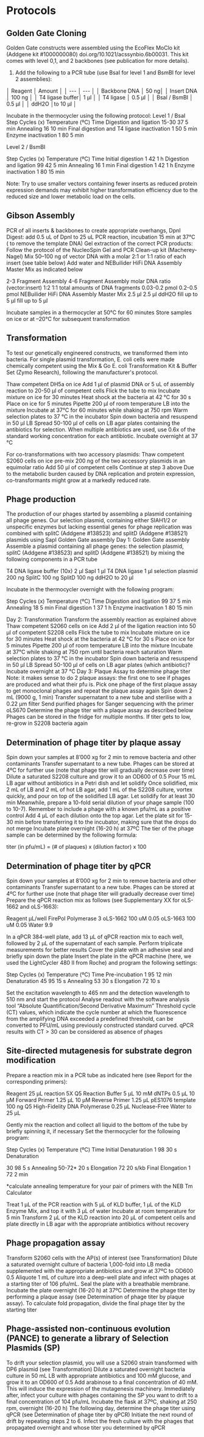 # Protocols
## Golden Gate Cloning
Golden Gate constructs were assembled using the EcoFlex MoClo kit (Addgene kit #1000000080) doi.org/10.1021/acssynbio.6b00031. This kit comes with level 0,1, and 2 backbones (see publication for more details).

1. Add the following to a PCR tube (use BsaI for level 1 and BsmBI for level 2 assemblies):
 
│ Reagent │ Amount │
│ --- │ --- │
│ Backbone DNA │ 50 ng│ 
│ Insert DNA │ 100 ng │
│ T4 ligase buffer│ 1 μl │
│ T4 ligase │ 0.5 μl │
│ BsaI / BsmBI │ 0.5 μl │
│ ddH2O │to 10 μl │


Incubate in the thermocycler using the following protocol:
Level 1 / BsaI
Step
Cycles (x)
Temperature (ºC)
Time
Digestion and ligation
15-30
37
5 min
Annealing
16
10 min
Final digestion and T4 ligase inactivation
1
50
5 min
Enzyme inactivation
1 
80
5 min



Level 2 / BsmBI

Step
Cycles (x)
Temperature (ºC)
Time
Initial digestion
1
42
1 h
Digestion and ligation
99
42
5 min
Annealing
16
1 min
Final digestion
1
42
1 h
Enzyme inactivation
1 
80
15 min


Note: Try to use smaller vectors containing fewer inserts as reduced protein expression demands may exhibit higher transformation efficiency due to the reduced size and lower metabolic load on the cells.

## Gibson Assembly
PCR of all inserts & backbones to create appropriate overhangs, 
DpnI Digest: add 0.5 uL of DpnI to 25 uL PCR reaction, incubation 15 min at 37°C ( to remove the template DNA)
Gel extraction of the correct PCR products: Follow the protocol of the NucleoSpin Gel and PCR Clean-up kit (Macherey-Nagel)
Mix 50–100 ng of vector DNA with a molar 2:1 or 1:1 ratio of each insert (see table below) 
Add water and NEBuilider HiFi DNA Assembly Master Mix as indicated below


2-3 Fragment Assembly
4-6 Fragment Assembly
molar DNA ratio (vector:insert)
1:2
1:1
total amounts of DNA fragments
0.03-0.2 pmol
0.2-0.5 pmol
NEBuilider HiFi DNA Assembly Master Mix
2.5 μl
2.5 μl
ddH2O
fill up to 5 μl
fill up to 5 μl


Incubate samples in a thermocycler at 50°C for 60 minutes 
Store samples on ice or at –20°C for subsequent transformation



## Transformation
To test our genetically engineered constructs, we transformed them into bacteria. For single plasmid transformation, E. coli cells were made chemically competent using the Mix & Go E. coli Transformation Kit & Buffer Set (Zymo Research), following the manufacturer's protocol.

Thaw competent DH5a on ice
Add 1 μl of plasmid DNA or 5 uL of assembly reaction to 20-50 μl of competent cells
Flick the tube to mix
Incubate mixture on ice for 30 minutes
Heat shock at the bacteria at 42 °C for 30 s
Place on ice for 5 minutes
Pipette 200 µl of room temperature LB into the mixture
Incubate at 37°C for 60 minutes while shaking at 750 rpm
Warm selection plates to 37 °C in the incubator
Spin down bacteria and resuspend in 50 μl LB
Spread 50-100 μl of cells on LB agar plates containing the antibiotics for selection.
When multiple antibiotics are used, use 0.6x of the standard working concentration for each antibiotic.
Incubate overnight at 37 °C

For co-transformations with two accessory plasmids:
Thaw competent S2060 cells on ice
pre-mix 200 ng of the two accessory plasmids in an equimolar ratio
Add 50 μl of competent cells
Continue at step 3 above
Due to the metabolic burden caused by DNA replication and protein expression, co-transformants might grow at a markedly reduced rate.

## Phage production
The production of our phages started by assembling a plasmid containing all phage genes. Our selection plasmid, containing either SIAH1/2 or unspecific enzymes but lacking essential genes for phage replication was combined with splitC (Addgene #138523) and splitD (Addgene #138521) plasmids using SapI Golden Gate assembly
Day 1: Golden Gate assembly
Assemble a plasmid containing all phage genes: the selection plasmid, splitC (Addgene #138523) and splitD (Addgene #138521) by mixing the following components in a PCR tube

T4 DNA ligase buffer (10x)
2 μl
SapI
1 μl
T4 DNA ligase
1 μl
selection plasmid
200 ng
SplitC
100 ng
SplitD
100 ng
ddH2O
to 20 μl 


Incubate in the thermocycler overnight with the following program:

Step
Cycles (x)
Temperature (ºC)
Time
Digestion and ligation
99
37
5 min
Annealing
18
5 min
Final digestion 
1
37
1 h
Enzyme inactivation
1 
80
15 min


Day 2: Transformation
Transform the assembly reaction as explained above
Thaw competent S2060 cells on ice
Add 2 µl of the ligation reaction into 50 μl of competent S2208 cells
Flick the tube to mix
Incubate mixture on ice for 30 minutes
Heat shock at the bacteria at 42 °C for 30 s
Place on ice for 5 minutes
Pipette 200 µl of room temperature LB into the mixture
Incubate at 37°C while shaking at 750 rpm until bacteria reach saturation
Warm selection plates to 37 °C in the incubator
Spin down bacteria and resuspend in 50 μl LB
Spread 50-100 μl of cells on LB agar plates (which antibiotic)?
Incubate overnight at 37 °C
Day 3: Plaque Assay to determine phage titer
Note: it makes sense to do 2 plaque assays: the first one to see if phages are produced and what their pfu is. Pick one phage of the first plaque assay to get monoclonal phages and repeat the plaque assay again
Spin down 2 mL (9000 g, 1 min)
Transfer supernatant to a new tube and sterilise with a 0.22 µm filter
Send purified phages for Sanger sequencing with the primer oLS670
Determine the phage titer with a plaque assay as described below
Phages can be stored in the fridge for multiple months. If titer gets to low, re-grow in S2208 bacteria again

## Determination of phage titer by plaque assay
Spin down your samples at 8’000 xg for 2 min to remove bacteria and other contaminants
Transfer supernatant to a new tube. Phages can be stored at 4ºC for further use (note that phage titer will gradually decrease over time)
Dilute a saturated S2208 culture and grow it to an OD600 of 0.5
Pour 15 mL LB agar without antibiotics in a Petri dish and let solidify
Once solidified, mix 2 mL of LB and 2 mL of hot LB agar, add 1 mL of the S2208 culture, vortex quickly, and pour on top of the solidified LB agar. Let solidify for at least 30 min
Meanwhile, prepare a 10-fold serial dilution of your phage sample (100 to 10-7). Remember to include a phage with a known pfu/mL as a positive control
Add 4 µL of each dilution onto the top agar. Let the plate sit for 15-30 min before transferring it to the incubator, making sure that the drops do not merge
Incubate plate overnight (16-20 h) at 37ºC
The tier of the phage sample can be determined by the following formula: 

titer (in pfu/mL) = (# of plaques) x (dilution factor) x 100 

## Determination of phage titer by qPCR
Spin down your samples at 8’000 xg for 2 min to remove bacteria and other contaminants
Transfer supernatant to a new tube. Phages can be stored at 4ºC for further use (note that phage titer will gradually decrease over time)
Prepare the qPCR reaction mix as follows (see Supplementary XX for oLS-1662 and oLS-1663):

Reagent
µL/well
FirePol Polymerase
3
oLS-1662 100 uM
0.05
oLS-1663 100 uM
0.05
Water
9.9


In a qPCR 384-well plate, add 13 µL of qPCR reaction mix to each well, followed by 2 µL of the supernatant of each sample. Perform triplicate measurements for better results
Cover the plate with an adhesive seal and briefly spin down the plate 
Insert the plate in the qPCR machine (here, we used the LightCycler 480 II from Roche) and program the following settings: 

Step
Cycles (x)
Temperature (ºC)
Time
Pre-incubation
1
95
12 min
Denaturation
45
95
15 s
Annealing
53
30 s
Elongation
72
10 s


Set the excitation wavelength to 465 nm and the detection wavelength to 510 nm and start the protocol
Analyse readout with the software analysis tool “Absolute Quantification/Second Derivative Maximum”
Threshold cycle (CT) values, which indicate the cycle number at which the fluorescence from the amplifying DNA exceeded a predefined threshold, can be converted to PFU/mL using previously constructed standard curved. qPCR results with CT > 30 can be considered as absence of phages

## Site-directed mutagenesis for substrate degron modification
Prepare a reaction mix in a PCR tube as indicated here (see Report for the corresponding primers):

Reagent
25 µL reaction
5X Q5 Reaction Buffer
5 µL
10 mM dNTPs
0.5 µL
10 µM Forward Primer
1.25 µL
10 µM Reverse Primer
1.25 µL
pES1076 template
100 ng
Q5 High-Fidelity DNA Polymerase
0.25 µL
Nuclease-Free Water
to 25 µL


Gently mix the reaction and collect all liquid to the bottom of the tube by briefly spinning it, if necessary
Set the thermocycler for the following program:

Step
Cycles (x)
Temperature (ºC)
Time
Initial Denaturation
1
98
30 s
Denaturation

30
98
5 s
Annealing
50-72*
20 s
Elongation
72
20 s/kb
Final Elongation
1 
72
2 min

*calculate annealing temperature for your pair of primers with the NEB Tm Calculator

Treat 1 µL of the PCR reaction with 5 µL of KLD buffer, 1 µL of the KLD Enzyme Mix, and top it with 3 µL of water
Incubate at room temperature for 5 min
Transform 2 µL of the KLD reaction into 20 µL of competent cells and plate directly in LB agar with the appropriate antibiotics without recovery

## Phage propagation assay 
Transform S2060 cells with the AP(s) of interest (see Transformation)
Dilute a saturated overnight culture of bacteria 1,000-fold into LB media supplemented with the appropriate antibiotics and grow at 37ºC to OD600 0.5
Aliquote 1 mL of culture into a deep-well plate and infect with phages at a starting titer of 106 pfu/mL. Seal the plate with a breathable membrane.
Incubate the plate overnight (16-20 h) at 37ºC
Determine the phage titer by performing a plaque assay (see Determination of phage titer by plaque assay). To calculate fold propagation, divide the final phage titer by the starting titer

## Phage-assisted non-continuous evolution (PANCE) to generate a library of Selection Plasmids (SP)
To drift your selection plasmid, you will use a S2060 strain transformed with DP6 plasmid (see Transformation)
Dilute a saturated overnight bacteria culture in 50 mL LB with appropriate antibiotics and 100 mM glucose, and grow it to an OD600 of 0.5
Add arabinose to a final concentration of 40 mM. This will induce the expression of the mutagenesis machinery.
Immediately after, infect your culture with phages containing the SP you want to drift to a final concentration of 104 pfu/mL
Incubate the flask at 37ºC, shaking at 250 rpm, overnight (16-20 h)
The following day, determine the phage titer using qPCR (see Determination of phage titer by qPCR)
Initiate the next round of drift by repeating steps 2 to 6. Infect the fresh culture with the phages that propagated overnight and whose titer you determined by qPCR
